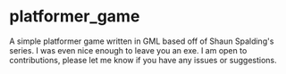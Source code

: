 # platformer_game
A simple platformer game written in GML based off of Shaun Spalding's series. I was even nice enough to leave you an exe. I am open to 
contributions, please let me know if you have any issues or suggestions.
